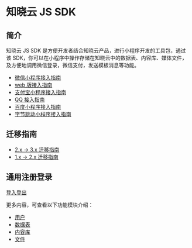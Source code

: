 # 知晓云 JS SDK

## 简介

知晓云 JS SDK 是方便开发者结合知晓云产品，进行小程序开发的工具包，通过该 SDK，你可以在小程序中操作存储在知晓云中的数据表、内容库、媒体文件，及方便地调用微信登录，微信支付，发送模板消息等功能。

* [微信小程序接入指南](./wechat/README.md)
* [web 版接入指南](./web/README.md)
* [支付宝小程序接入指南](./alipay/README.md)
* [QQ 接入指南](./qq/README.md)
* [百度小程序接入指南](./baidu/README.md)
* [字节跳动小程序接入指南](./bytedance/README.md)

## 迁移指南

* [2.x -> 3.x 迁移指南](./migrate-from-v2.md)
* [1.x -> 2.x 迁移指南](./migrate-from-v1.md)

## 通用注册登录

[登入登出](./auth.md)

更多内容，可查看以下功能模块介绍：

* [用户](./user.md)
* [数据表](./schema/README.md)
* [内容库](./content/README.md)
* [文件](./file/README.md)

